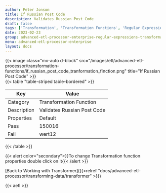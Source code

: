 ```yaml
---
author: Peter Jonson
title: If Russian Post Code
description: Validates Russian Post Code
draft: false
tags: ['Transformation', 'Transformation Functions', 'Regular Expressions']
date: 2023-02-23
group: advanced-etl-processor-enterprise-regular-expressions-transformation
menu: advanced-etl-processor-enterprise
layout: docs
---
```


{{< image class="mx-auto d-block"  src="/images/etl/advanced-etl-processor/transformation-functions/if_russian_post_code_tranformation_finction.png" title="If Russian Post Code" >}}
\
{{< table "table-striped table-bordered" >}}

| Key         | Value                       |
| ----------- | --------------------------- |
| Category    | Transformation Function     |
| Description | Validates Russian Post Code |
| Properties  | Default                     |
| Pass        | 150016                      |
| Fail        | wert12                      |

{{< /table >}}

{{< alert color="secondary">}}To change Transformation function properties double click on it{{< /alert >}}

[Back to Working with Transformer]({{<relref "docs/advanced-etl-processor/transforming-data/transformer" >}})

{{< aetl >}}
